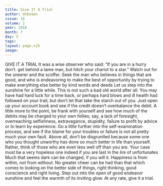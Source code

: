 ```yaml
---
title: Give It A Trial
author: Unknown
issue: 16
volume: 2
year: 1916
month: 7
day: V
tags:
layout: page.njk
image:
---
```

GIVE IT A TRIAL       It was a wise observer who said: “If you are in a hurry don’t. get behind a lame man, but hitch your chariot to a star.” Watch out for the sneerer and the scoffer. Seek the man who believes in things that are good, and who is endeavoring to make the best of opportunity by trying to make everything else better by kind words and deeds       Let us step into the sunshine for a little while. This is not such a bad old world after all. You may have had hard luck for a time back, or perhaps hard blows and ill health had followed on your trail; but don’t let that take the starch out of you. Just open up your account book and see if the credit doesn’t overbalance the debit.       A little more to the point, be frank with yourself and see how much of the debits may be charged to your own follies; say, a lack of foresight, overreaching selfishness, extravagance, stupidity, failure to profit by advice or to learn by experience.       Go a little further into the self-examination process, and see if the blame for your troubles or failure is not all pretty much your own fault. Above all, don’t be disgruntled because some one who you thought unworthy has done so much better in life than yourself. Rather, think of those who are even less well off than you are. Your case must be a very hopeless one indeed if you are last in the lire of unfortunates       Much that seems dark can be changed, if you will it. Happiness is from within, not from without. No greater cheer can be had than that which comes to looking on the better side of things, right thinking, good conscience and right living. Step out into the open of good endeavor sunshine and feel the warmth of its inviting glow. At any rate, give it a trial.

